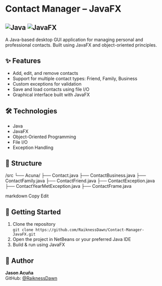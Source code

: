 # Contact Manager – JavaFX

![Java](https://img.shields.io/badge/Java-ED8B00?style=for-the-badge&logo=java&logoColor=white)
![JavaFX](https://img.shields.io/badge/JavaFX-3776AB?style=for-the-badge)
-
A Java-based desktop GUI application for managing personal and professional contacts. Built using JavaFX and object-oriented principles.

## ✨ Features
- Add, edit, and remove contacts
- Support for multiple contact types: Friend, Family, Business
- Custom exceptions for validation
- Save and load contacts using file I/O
- Graphical interface built with JavaFX

## 🛠️ Technologies
- Java
- JavaFX
- Object-Oriented Programming
- File I/O
- Exception Handling

## 📁 Structure
/src
└── Acuna/
├── Contact.java
├── ContactBusiness.java
├── ContactFamily.java
├── ContactFriend.java
├── ContactException.java
├── ContactYearMetException.java
├── ContactFrame.java

markdown
Copy
Edit

## 🚀 Getting Started
1. Clone the repository  
   `git clone https://github.com/RaiknessDawn/Contact-Manager-JavaFX.git`
2. Open the project in NetBeans or your preferred Java IDE
3. Build & run using JavaFX

## 📌 Author
**Jason Acuña**  
GitHub: [@RaiknessDawn](https://github.com/RaiknessDawn)
